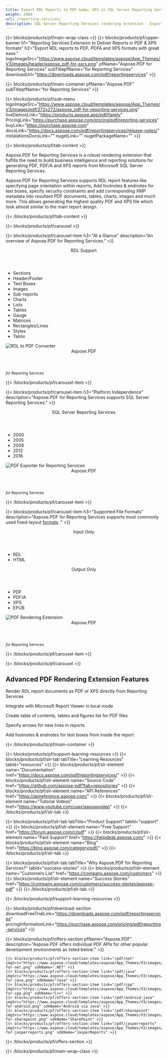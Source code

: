```yaml
---
title: Export RDL Reports to PDF &amp; XPS in SQL Server Reporting Services 
weight: 2960
url: /reporting-services/ 
description: SQL Server Reporting Services rendering extension - Export PDF PDF/A and XPS reports containing tables charts and images from SQL Server
---
```


{{< blocks/products/pf/main-wrap-class >}}
{{< blocks/products/pf/upper-banner h1="Reporting Services Extension to Deliver Reports in PDF & XPS formats" h2="Export RDL reports to PDF, PDFA and XPS formats with great ease." logoImageSrc="https://www.aspose.cloud/templates/aspose/App_Themes/V3/images/header/aspose_pdf-for-ssrs.png" pfName="Aspose.PDF for Reporting Services" subTitlepfName="for Reporting Services" downloadUrl="https://downloads.aspose.com/pdf/reportingservices" >}}

{{< blocks/products/pf/main-container pfName="Aspose.PDF" subTitlepfName="for Reporting Services" >}}

{{< blocks/products/pf/sub-menu logoImageSrc="https://www.aspose.cloud/templates/aspose/App_Themes/V3/images/pdf/272x272/aspose_pdf-for-reporting-services.png" liveDemosLink="https://products.aspose.app/pdf/family" PricingLink="https://purchase.aspose.com/pricing/pdf/reporting-services" buyLink="https://purchase.aspose.com" docsLink="https://docs.aspose.com/pdf/reportingservices/release-notes/" instalationsDocsLink="" nugetLink="" nugetPackageName="" >}}

{{< blocks/products/pf/tab-content >}}
<p>
 Aspose.PDF for Reporting Services is a robust rendering extension that fulfills the need to build business intelligence and reporting solutions for generating PDF, PDF/A and XPS reports from Microsoft SQL Server Reporting Services.
</p>

<p>
 Aspose.PDF for Reporting Services supports RDL report features like specifying page orientation within reports, Add footnotes &amp; endnotes for text boxes, specify security constraints and add corresponding XMP metadata into resultant PDF documents, tables, charts, images and much more. This allows generating the highest quality PDF and XPS file which look almost similar to the main report design.
</p>

{{< /blocks/products/pf/tab-content >}}

<!--Diagrams Start-->
{{< blocks/products/pf/carousel >}}

{{< blocks/products/pf/carousel-item h3="At a Glance" description="An overview of Aspose.PDF for Reporting Services." >}}
<div class="diagram1 d1-rs">
 <div class="d1-row">
  <div class="d1-col d1-left">
   <header>
    <i class="fa fa-file-image-o">
    </i>
    RDL Support
   </header>
   <ul>
    <li>
     Sections
    </li>
    <li>
     Header/Footer
    </li>
    <li>
     Text Boxes
    </li>
    <li>
     Images
    </li>
    <li>
     Sub-reports
    </li>
    <li>
     Charts
    </li>
    <li>
     Lists
    </li>
    <li>
     Tables
    </li>
    <li>
     Gauge
    </li>
    <li>
     Matrices
    </li>
    <li>
     Rectangles/Lines
    </li>
    <li>
     Styles
    </li>
    <li>
     Tablix
    </li>
   </ul>
  </div>
  <!--/left-->
  <div class="d1-col d1-right">
  </div>
  <!--/right-->
 </div>
 <!--/row-->
 <div class="d1-logo">
  <img alt="RDL to PDF Converter" src="https://www.aspose.cloud/templates/aspose/App_Themes/V3/images/pdf/272x272/aspose_pdf-for-reporting-services.png"/>
  <header>
   Aspose.PDF
  </header>
  <footer>
   <small>
    <em>
     for
    </em>
    Reporting Services
   </small>
  </footer>
 </div>
 <!--/logo-->
</div>

{{< /blocks/products/pf/carousel-item >}}

{{< blocks/products/pf/carousel-item h3="Platform Independence" description="Aspose.PDF for Reporting Services supports SQL Server Reporting Services." >}}
<div class="diagram1 d1-rs">
 <div class="d1-row">
  <div class="d1-col d1-left">
  </div>
  <!--/left-->
  <div class="d1-col d1-right">
   <header style="padding-left: 0px;">
    <i class="fa fa-cubes">
    </i>
    SQL Server Reporting Services
   </header>
   <ul>
    <li>
     2000
    </li>
    <li>
     2005
    </li>
    <li>
     2008
    </li>
    <li>
     2012
    </li>
    <li>
     2016
    </li>
   </ul>
  </div>
  <!--/right-->
 </div>
 <!--/row-->
 <div class="d1-logo">
  <img alt="PDF Exporter for Reporting Services" src="https://www.aspose.cloud/templates/aspose/App_Themes/V3/images/pdf/272x272/aspose_pdf-for-reporting-services.png"/>
  <header>
   Aspose.PDF
  </header>
  <footer>
   <small>
    <em>
     for
    </em>
    Reporting Services
   </small>
  </footer>
 </div>
 <!--/logo-->
</div>

{{< /blocks/products/pf/carousel-item >}}

{{< blocks/products/pf/carousel-item h3="Supported File Formats" description="Aspose.PDF for Reporting Services supports most commonly used fixed-layout [formats](https://docs.aspose.com/pdf/reportingservices/supported-file-formats/)  ." >}}
<div class="diagram1 d2 d1-rs">
 <div class="d1-row">
  <div class="d1-col d1-left">
   <header>
    <i class="fa fa-long-arrow-down">
    </i>
    Input Only
   </header>
   <ul>
    <li>
     RDL
    </li>
    <li>
     HTML
    </li>
   </ul>
  </div>
  <!--/left-->
  <div class="d1-col d1-right">
   <header>
    <i class="fa fa-mail-forward">
    </i>
    Output Only
   </header>
   <ul>
    <li>
     PDF
    </li>
    <li>
     PDF/A
    </li>
    <li>
     XPS
    </li>
    <li>
     EPUB
    </li>
   </ul>
  </div>
  <!--/right-->
 </div>
 <!--/row-->
 <div class="d1-logo">
  <img alt="PDF Rendering Extension" src="https://www.aspose.cloud/templates/aspose/App_Themes/V3/images/pdf/272x272/aspose_pdf-for-reporting-services.png"/>
  <header>
   Aspose.PDF
  </header>
  <footer>
   <small>
    <em>
     for
    </em>
    Reporting Services
   </small>
  </footer>
 </div>
 <!--/logo-->
</div>

{{< /blocks/products/pf/carousel-item >}}

{{< /blocks/products/pf/carousel >}}
<!--Diagrams End-->

<!--Feature-section Start-->
<div class="container-fluid features-section bg-gray singleproduct">
 <a class="anchor" id="features" name="features">
 </a>
 <div class="row">
  <div class="container">
   <h2 class="pr-ft">
    Advanced PDF Rendering Extension Features
   </h2>
   <p>
   </p>
   <div class="col-lg-4">
    <em class="fa fa-file-pdf-o ico-blue fa-2x col-lg-2">
    </em>
    <p class="col-lg-10">
     Render RDL report documents as PDF or XPS directly from Reporting Services
    </p>
   </div>
   <div class="col-lg-4">
    <em class="fa fa-cog ico-blue fa-2x col-lg-2">
    </em>
    <p class="col-lg-10">
     Integrate with Microsoft Report Viewer in local mode
    </p>
   </div>
   <div class="col-lg-4">
    <em class="fa fa-list-alt ico-blue fa-2x col-lg-2">
    </em>
    <p class="col-lg-10">
     Create table of contents, tables and figures list for PDF files
    </p>
   </div>
   <div class="col-lg-4">
    <em class="fa fa-exchange ico-blue fa-2x col-lg-2">
    </em>
    <p class="col-lg-10">
     Specify arrows for new lines in reports
    </p>
   </div>
   <div class="col-lg-4">
    <em class="fa fa-sticky-note-o ico-blue fa-2x col-lg-2">
    </em>
    <p class="col-lg-10">
     Add footnotes &amp; endnotes for text boxes from inside the report
    </p>
   </div>
   <!--

<div class="col-lg-4"><em class="fa fa-file-code-o ico-blue fa-2x col-lg-2"> </em>

<p class="col-lg-10">Render HTML code within textboxes in HTML rather than standard plain text</p>

</div>

-->
   <div class="col-lg-4">
    <em class="fa fa-line-chart ico-blue fa-2x col-lg-2">
    </em>
    <p class="col-lg-10">
     Explicitly specify the orientation of each page within reports
    </p>
   </div>
   <div class="col-lg-4">
    <em class="fa fa-lock ico-blue fa-2x col-lg-2">
    </em>
    <p class="col-lg-10">
     Specify security constraints for the resultant document
    </p>
   </div>
   <div class="col-lg-4">
    <em class="fa fa-font ico-blue fa-2x col-lg-2">
    </em>
    <p class="col-lg-10">
     Embed font information into the resultant file
    </p>
   </div>
   <div class="col-lg-4">
    <em class="fa fa-file-excel-o ico-blue fa-2x col-lg-2">
    </em>
    <p class="col-lg-10">
     Specify page size information for the resultant PDF &amp; XPS
    </p>
   </div>
   <div class="col-lg-4">
    <em class="fa fa-server ico-blue fa-2x col-lg-2">
    </em>
    <p class="col-lg-10">
     Add corresponding XMP metadata into resultant PDF documents
    </p>
   </div>
   <div class="col-lg-4">
    <em class="fa fa-file-pdf-o ico-blue fa-2x col-lg-2">
    </em>
    <p class="col-lg-10">
     Create PDF/A compliant documents
    </p>
   </div>
   <div class="col-lg-4">
    <em class="fa fa-expand ico-blue fa-2x col-lg-2">
    </em>
    <p class="col-lg-10">
     Set the page margin size information for produced PDF documents
    </p>
   </div>
   <div class="col-lg-12">
    <h2 class="h2title">
     Broad RDL Support
    </h2>
    <p>
     Aspose.PDF for Reporting Services supports the RDL specification. So no need to customize or redesign existing reports to work with the extension. One can use any RDL report designer of his choice and the exported report will be exactly similar as designed.
    </p>
    <!-- 

<p>Aspose.PDF for Reporting Services supports the following RDL elements:</p>

<div class="col-lg-4">

<ul class="unstyled">

<li>Sections</li>

<li>Headers</li>

<li>Footers</li>

<li>Textboxes</li>

</ul>

</div>

<div class="col-lg-4">

<ul class="unstyled">

<li>Images</li>

<li>Charts</li>

<li>Lists</li>

<li>Tables</li>

</ul>

</div>

<div class="col-lg-4">

<ul class="unstyled">

<li>Matrices</li>

<li>Styles</li>

<li>Rectangles</li>

<li>Lines</li>

</ul>

</div>

-->
   </div>
   <div class="col-lg-12">
    <h2 class="h2title">
     Parametric Support
    </h2>
    <p>
     You can specify many configuration parameters that have an effect on how Aspose.PDF for Reporting Services generates documents. The following list defines a handful of the many parameters supported by Aspose.PDF for Reporting Services.
    </p>
    <div class="col-lg-3">
     <ul class="unstyled">
      <li>
       Page orientation
      </li>
      <li>
       HTML formatting
      </li>
      <li>
       Security settings
      </li>
      <li>
       Row across pages
      </li>
     </ul>
    </div>
    <div class="col-lg-3">
     <ul class="unstyled">
      <li>
       IsFont Embedded
      </li>
      <li>
       Page Margin Size
      </li>
      <li>
       Page size
      </li>
      <li>
       XMP MetaData
      </li>
     </ul>
    </div>
    <div class="col-lg-3">
     <ul class="unstyled">
      <li>
       PDF conformance
      </li>
      <li>
       List Section
      </li>
      <li>
       Footnote or endnote
      </li>
      <li>
       Line arrows
      </li>
     </ul>
    </div>
    <div class="col-lg-3">
     <ul class="unstyled">
      <li>
       Page Rotating Angle
      </li>
      <li>
       PDF Compression
      </li>
      <li>
       Text Alignment Options
      </li>
     </ul>
    </div>
   </div>
   <div class="col-lg-12">
    <h2 class="h2title">
     Integration with Microsoft Report Viewer
    </h2>
    <p>
     Aspose.PDF for Reporting Services can easily be integrated with Microsoft Report viewer where the Report Viewer can generate reports independently using a built-in engine (local mode), or it can display reports that are generated through Microsoft SQL Server Reporting Services Report Server (remote mode).
    </p>
   </div>
   <div class="col-lg-12">
    <h2 class="h2title">
     Generate PDF/A Compliant Documents
    </h2>
    <p>
     Aspose.PDF for Reporting Services supports certain configuration parameters that affect how the PDF document will be generated. Among these is
     <strong>
      PdfConformance
     </strong>
     , which can be used to generate the resultant PDF in PDF/A compliant format, if needed.
    </p>
   </div>
   <div class="col-lg-12">
    <h2 class="h2title">
     Adobe Acrobat Automation – Not Needed
    </h2>
    <p>
     Aspose.PDF for Reporting Services is built using managed code that can be installed and deployed as a single MSI installer or as a separator without needing Adobe Acrobat installed. It is easier and flexible to use compared to Adobe Acrobat automation.
    </p>
   </div>
  </div>
 </div>
</div>
<!--Feature-section End-->

{{< /blocks/products/pf/main-container >}}


{{< blocks/products/pf/support-learning-resources >}}
{{< blocks/products/pf/slr-tab tabTitle="Learning Resources" tabId="resources" >}}
{{< blocks/products/pf/slr-element name="Documentation" href="https://docs.aspose.com/pdf/reportingservices/" >}}
{{< blocks/products/pf/slr-element name="Source Code" href="https://github.com/aspose-pdf?tab=repositories" >}}
{{< blocks/products/pf/slr-element name="API References" href="https://apireference.aspose.com/" >}}
{{< blocks/products/pf/slr-element name="Tutorial Videos" href="https://www.youtube.com/user/asposevideo" >}}
{{< /blocks/products/pf/slr-tab >}}

{{< blocks/products/pf/slr-tab tabTitle="Product Support" tabId="support" >}}
{{< blocks/products/pf/slr-element name="Free Support" href="https://forum.aspose.com/c/pdf" >}}
{{< blocks/products/pf/slr-element name="Paid Support" href="https://helpdesk.aspose.com/" >}}
{{< blocks/products/pf/slr-element name="Blog" href="https://blog.aspose.com/category/pdf/" >}}
{{< /blocks/products/pf/slr-tab >}}

{{< blocks/products/pf/slr-tab tabTitle="Why Aspose.PDF for Reporting Services?" tabId="success-stories" >}}
{{< blocks/products/pf/slr-element name="Customers List" href="https://company.aspose.com/customers" >}}
{{< blocks/products/pf/slr-element name="Success Stories" href="https://company.aspose.com/customers/success-stories/aspose-pdf" >}}
{{< /blocks/products/pf/slr-tab >}}

{{< /blocks/products/pf/support-learning-resources >}}

{{< blocks/products/pf/download-section downloadFreeTrialLink="https://downloads.aspose.com/pdf/reportingservices" pricingInformationLink="https://purchase.aspose.com/pricing/pdf/reporting-services" >}}

{{< blocks/products/pf/offers-section pfName="Aspose.PDF" description="Aspose.PDF offers individual PDF APIs for other popular development environments as listed below:" >}}

    {{< blocks/products/pf/offers-section-item link="/pdf/net" imgSrc="https://www.aspose.cloud/templates/aspose/App_Themes/V3/images/pdf/272x272/aspose_pdf-for-net.png" sdkName=".NET" >}}
    {{< blocks/products/pf/offers-section-item link="/pdf/java" imgSrc="https://www.aspose.cloud/templates/aspose/App_Themes/V3/images/pdf/272x272/aspose_pdf-for-java.png" sdkName="Java" >}}
    {{< blocks/products/pf/offers-section-item link="/pdf/cpp" imgSrc="https://www.aspose.cloud/templates/aspose/App_Themes/V3/images/pdf/272x272/aspose_pdf-for-cpp.png" sdkName="C++" >}}
    {{< blocks/products/pf/offers-section-item link="/pdf/android-java" imgSrc="https://www.aspose.cloud/templates/aspose/App_Themes/V3/images/pdf/272x272/aspose_pdf-for-android.png" sdkName="Android via Java" >}}
    {{< blocks/products/pf/offers-section-item link="/pdf/sharepoint" imgSrc="https://www.aspose.cloud/templates/aspose/App_Themes/V3/images/pdf/272x272/aspose_pdf-for-sharepoint.png" sdkName="SharePoint" >}}
    {{< blocks/products/pf/offers-section-item link="/pdf/jasperreports" imgSrc="https://www.aspose.cloud/templates/aspose/App_Themes/V3/images/pdf/272x272/aspose_pdf-for-jasperreports.png" sdkName="JasperReports" >}}

{{< /blocks/products/pf/offers-section >}}

{{< /blocks/products/pf/main-wrap-class >}}